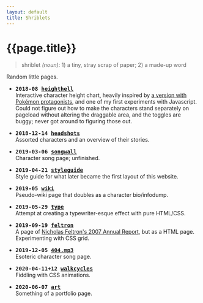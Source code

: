 ```yaml
---
layout: default
title: Shriblets
---
```

# {{page.title}}

>shriblet <i>(noun)</i>: 1) a tiny, stray scrap of paper; 2) a made-up word

Random little pages.

- <span style="font-family:monospace;font-weight:bold;">2018-08 [heighthell]({{site.url}}/shriblets/2018-08-heighthell)</span>  
	Interactive character height chart, heavily inspired by [a version with Pokémon protagonists](http://mxedk.com/pokechamp/), and one of my first experiments with Javascript. Could not figure out how to make the characters stand separately on pageload without altering the draggable area, and the toggles are buggy; never got around to figuring those out.
	
- <span style="font-family:monospace;font-weight:bold;">2018-12-14 [headshots]({{site.url}}/shriblets/2018-12-14-headshots)</span>  
	Assorted characters and an overview of their stories. <!--update tumblr links, replace imgur images. change tmov to local images while you're at it-->
	
- <span style="font-family:monospace;font-weight:bold;">2019-03-06 [songwall]({{site.url}}/shriblets/2019-03-06-songwall)</span>  
	Character song page; unfinished.
	
- <span style="font-family:monospace;font-weight:bold;">2019-04-21 [styleguide]({{site.url}}/shriblets/2019-04-21-styleguide)</span>  
	Style guide for what later became the first layout of this website.
	
- <span style="font-family:monospace;font-weight:bold;">2019-05 [wiki]({{site.url}}/shriblets/2019-05-wiki)</span>  
	Pseudo-wiki page that doubles as a character bio/infodump. <!--links probably need to be changed here too-->
	
- <span style="font-family:monospace;font-weight:bold;">2019-05-29 [type]({{site.url}}/shriblets/2019-05-29-type)</span>  
	Attempt at creating a typewriter-esque effect with pure HTML/CSS.
	
- <span style="font-family:monospace;font-weight:bold;">2019-09-19 [feltron]({{site.url}}/shriblets/2019-09-19-feltron)</span>  
	A page of [Nicholas Feltron's 2007 Annual Report](http://feltron.com/FAR07.html), but as a HTML page. Experimenting with CSS grid.
	
- <span style="font-family:monospace;font-weight:bold;">2019-12-05 [404.mp3]({{site.url}}/shriblets/2019-12-05-404mp3)</span>  
	Esoteric character song page.
	
- <span style="font-family:monospace;font-weight:bold;">2020-04-11+12 [walkcycles]({{site.url}}/shriblets/2020-04-1112-walkcycles)</span>  
	Fiddling with CSS animations.
	
- <span style="font-family:monospace;font-weight:bold;">2020-06-07 [art]({{site.url}}/shriblets/2020-06-07-art)</span>  
	Something of a portfolio page.